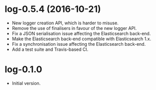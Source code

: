 # log-0.5.4 (2016-10-21)
* New logger creation API, which is harder to misuse.
* Remove the use of finalisers in favour of the new logger API.
* Fix a JSON serialisation issue affecting the Elasticsearch back-end.
* Make the Elasticsearch back-end compatible with Elasticsearch 1.x.
* Fix a synchronisation issue affecting the Elasticsearch back-end.
* Add a test suite and Travis-based CI.

# log-0.1.0
* Initial version.
